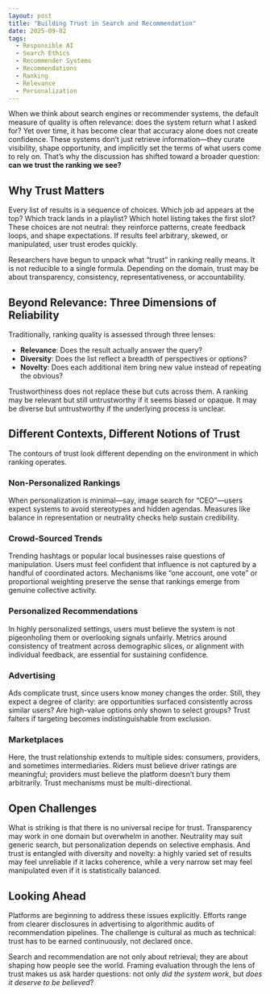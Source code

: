 ```yaml
---
layout: post
title: "Building Trust in Search and Recommendation"
date: 2025-09-02
tags:
  - Responsible AI
  - Search Ethics
  - Recommender Systems
  - Recommendations
  - Ranking
  - Relevance
  - Personalization
---
```


When we think about search engines or recommender systems, the default measure of quality is often relevance: does the system return what I asked for? Yet over time, it has become clear that accuracy alone does not create confidence. These systems don’t just retrieve information—they curate visibility, shape opportunity, and implicitly set the terms of what users come to rely on. That’s why the discussion has shifted toward a broader question: **can we trust the ranking we see?**

## Why Trust Matters

Every list of results is a sequence of choices. Which job ad appears at the top? Which track lands in a playlist? Which hotel listing takes the first slot? These choices are not neutral: they reinforce patterns, create feedback loops, and shape expectations. If results feel arbitrary, skewed, or manipulated, user trust erodes quickly.

Researchers have begun to unpack what “trust” in ranking really means. It is not reducible to a single formula. Depending on the domain, trust may be about transparency, consistency, representativeness, or accountability.

## Beyond Relevance: Three Dimensions of Reliability

Traditionally, ranking quality is assessed through three lenses:

- **Relevance**: Does the result actually answer the query?
- **Diversity**: Does the list reflect a breadth of perspectives or options?
- **Novelty**: Does each additional item bring new value instead of repeating the obvious?

Trustworthiness does not replace these but cuts across them. A ranking may be relevant but still untrustworthy if it seems biased or opaque. It may be diverse but untrustworthy if the underlying process is unclear.

## Different Contexts, Different Notions of Trust

The contours of trust look different depending on the environment in which ranking operates.

### Non-Personalized Rankings
When personalization is minimal—say, image search for “CEO”—users expect systems to avoid stereotypes and hidden agendas. Measures like balance in representation or neutrality checks help sustain credibility.

### Crowd-Sourced Trends
Trending hashtags or popular local businesses raise questions of manipulation. Users must feel confident that influence is not captured by a handful of coordinated actors. Mechanisms like “one account, one vote” or proportional weighting preserve the sense that rankings emerge from genuine collective activity.

### Personalized Recommendations
In highly personalized settings, users must believe the system is not pigeonholing them or overlooking signals unfairly. Metrics around consistency of treatment across demographic slices, or alignment with individual feedback, are essential for sustaining confidence.

### Advertising
Ads complicate trust, since users know money changes the order. Still, they expect a degree of clarity: are opportunities surfaced consistently across similar users? Are high-value options only shown to select groups? Trust falters if targeting becomes indistinguishable from exclusion.

### Marketplaces
Here, the trust relationship extends to multiple sides: consumers, providers, and sometimes intermediaries. Riders must believe driver ratings are meaningful; providers must believe the platform doesn’t bury them arbitrarily. Trust mechanisms must be multi-directional.

## Open Challenges

What is striking is that there is no universal recipe for trust. Transparency may work in one domain but overwhelm in another. Neutrality may suit generic search, but personalization depends on selective emphasis. And trust is entangled with diversity and novelty: a highly varied set of results may feel unreliable if it lacks coherence, while a very narrow set may feel manipulated even if it is statistically balanced.

## Looking Ahead

Platforms are beginning to address these issues explicitly. Efforts range from clearer disclosures in advertising to algorithmic audits of recommendation pipelines. The challenge is cultural as much as technical: trust has to be earned continuously, not declared once.

Search and recommendation are not only about retrieval; they are about shaping how people see the world. Framing evaluation through the lens of trust makes us ask harder questions: not only *did the system work*, but *does it deserve to be believed*?